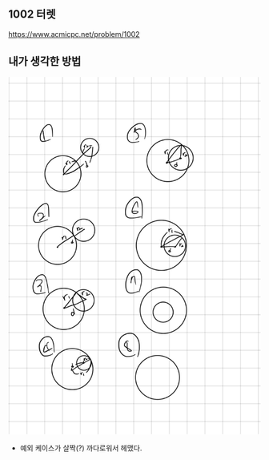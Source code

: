 ## 1002 터렛

<https://www.acmicpc.net/problem/1002>

## 내가 생각한 방법

![이미지](./img.png)

- 예외 케이스가 살짝(?) 까다로워서 헤맸다.
